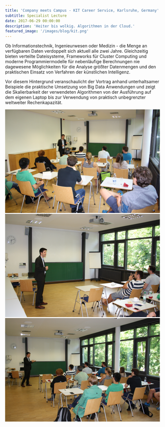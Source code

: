 ```yaml
---
title: 'Company meets Campus - KIT Career Service, Karlsruhe, Germany'
subtitle: Specialist Lecture
date: 2017-06-29 00:00:00
description: 'Heiter bis wolkig. Algorithmen in der Cloud.'
featured_image: '/images/blog/kit.png'
---
```


Ob Informationstechnik, Ingenieurwesen oder Medizin - die Menge an verfügbaren Daten verdoppelt sich aktuell alle zwei Jahre. Gleichzeitig bieten verteilte Dateisysteme, Frameworks für Cluster Computing und moderne Programmiermodelle für nebenläufige Berechnungen nie dagewesene Möglichkeiten für die Analyse größter Datenmengen und den praktischen Einsatz von Verfahren der künstlichen Intelligenz. 

Vor diesem Hintergrund veranschaulicht der Vortrag anhand unterhaltsamer Beispiele die praktische Umsetzung von Big Data Anwendungen und zeigt die Skalierbarkeit der verwendeten Algorithmen von der Ausführung auf dem eigenen Laptop bis zur Verwendung von praktisch unbegrenzter weltweiter Rechenkapazität.

<div class="gallery" data-columns="1">
	<img src="/images/blog/company-meets-campus/company-meets-campus-1.jpg">
    <img src="/images/blog/company-meets-campus/company-meets-campus-2.jpg">
    <img src="/images/blog/company-meets-campus/company-meets-campus-3.jpg">
</div>
